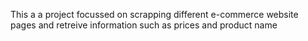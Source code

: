 This a a project focussed on scrapping different e-commerce website pages and retreive information such as prices and product name
